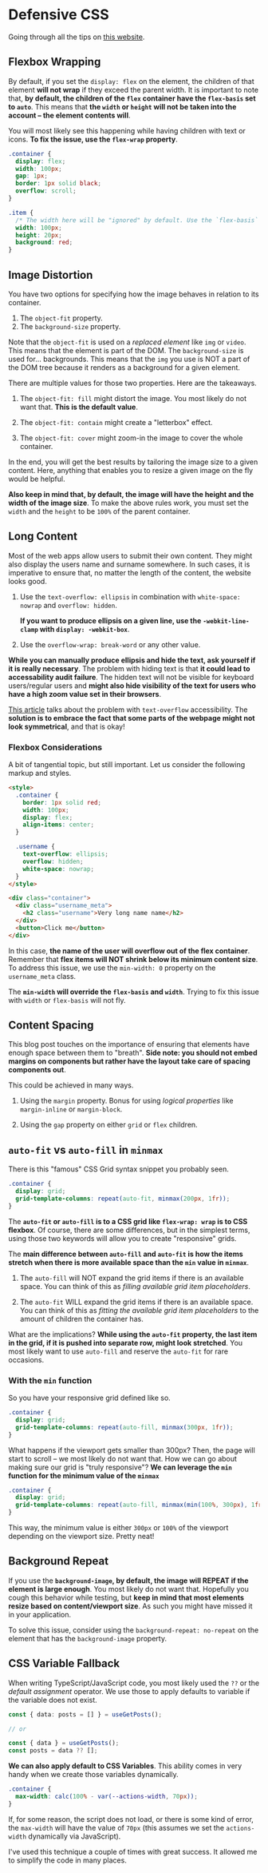 # Defensive CSS

Going through all the tips on [this website](https://defensivecss.dev/).

## Flexbox Wrapping

By default, if you set the `display: flex` on the element, the children of that element **will not wrap** if they exceed the parent width. It is important to note that, **by default, the children of the `flex` container have the `flex-basis` set to `auto`**. This means that **the `width` or `height` will not be taken into the account – the element contents will**.

You will most likely see this happening while having children with text or icons. **To fix the issue, use the `flex-wrap` property**.

```css
.container {
  display: flex;
  width: 100px;
  gap: 1px;
  border: 1px solid black;
  overflow: scroll;
}

.item {
  /* The width here will be "ignored" by default. Use the `flex-basis` property! */
  width: 100px;
  height: 20px;
  background: red;
}
```

## Image Distortion

You have two options for specifying how the image behaves in relation to its container.

1. The `object-fit` property.
2. The `background-size` property.

Note that the `object-fit` is used on a _replaced element_ like `img` or `video`. This means that the element is part of the DOM. The `background-size` is used for... backgrounds. This means that the `img` you use is NOT a part of the DOM tree because it renders as a background for a given element.

There are multiple values for those two properties. Here are the takeaways.

1. The `object-fit: fill` might distort the image. You most likely do not want that. **This is the default value**.

2. The `object-fit: contain` might create a "letterbox" effect.

3. The `object-fit: cover` might zoom-in the image to cover the whole container.

In the end, you will get the best results by tailoring the image size to a given content. Here, anything that enables you to resize a given image on the fly would be helpful.

**Also keep in mind that, by default, the image will have the height and the width of the image size**. To make the above rules work, you must set the `width` and the `height` to be `100%` of the parent container.

## Long Content

Most of the web apps allow users to submit their own content. They might also display the users name and surname somewhere. In such cases, it is imperative to ensure that, no matter the length of the content, the website looks good.

1. Use the `text-overflow: ellipsis` in combination with `white-space: nowrap` and `overflow: hidden`.

   **If you want to produce ellipsis on a given line, use the `-webkit-line-clamp` with `display: -webkit-box`**.

2. Use the `overflow-wrap: break-word` or any other value.

**While you can manually produce ellipsis and hide the text, ask yourself if it is really necessary**. The problem with hiding text is that **it could lead to accessability audit failure**. The hidden text will not be visible for keyboard users/regular users and **might also hide visibility of the text for users who have a high zoom value set in their browsers**.

[This article](https://www.tpgi.com/the-ballad-of-text-overflow/) talks about the problem with `text-overflow` accessibility. The **solution is to embrace the fact that some parts of the webpage might not look symmetrical**, and that is okay!

### Flexbox Considerations

A bit of tangential topic, but still important. Let us consider the following markup and styles.

```html
<style>
  .container {
    border: 1px solid red;
    width: 100px;
    display: flex;
    align-items: center;
  }

  .username {
    text-overflow: ellipsis;
    overflow: hidden;
    white-space: nowrap;
  }
</style>

<div class="container">
  <div class="username_meta">
    <h2 class="username">Very long name name</h2>
  </div>
  <button>Click me</button>
</div>
```

In this case, **the name of the user will overflow out of the flex container**. Remember that **flex items will NOT shrink below its minimum content size**. To address this issue, we use the `min-width: 0` property on the `username_meta` class.

The **`min-width` will override the `flex-basis` and `width`**. Trying to fix this issue with `width` or `flex-basis` will not fly.

## Content Spacing

This blog post touches on the importance of ensuring that elements have enough space between them to "breath". **Side note: you should not embed margins on components but rather have the layout take care of spacing components out**.

This could be achieved in many ways.

1. Using the `margin` property. Bonus for using _logical properties_ like `margin-inline` or `margin-block`.

2. Using the `gap` property on either `grid` or `flex` children.

## `auto-fit` vs `auto-fill` in `minmax`

There is this "famous" CSS Grid syntax snippet you probably seen.

```css
.container {
  display: grid;
  grid-template-columns: repeat(auto-fit, minmax(200px, 1fr));
}
```

The **`auto-fit` or `auto-fill` is to a CSS grid like `flex-wrap: wrap` is to CSS flexbox**. Of course, there are some differences, but in the simplest terms, using those two keywords will allow you to create "responsive" grids.

The **main difference between `auto-fill` and `auto-fit` is how the items stretch when there is more available space than the `min` value in `minmax`**.

1. The `auto-fill` will NOT expand the grid items if there is an available space. You can think of this as _filling available grid item placeholders_.

2. The `auto-fit` WILL expand the grid items if there is an available space. You can think of this as _fitting the available grid item placeholders_ to the amount of children the container has.

What are the implications? **While using the `auto-fit` property, the last item in the grid, if it is pushed into separate row, might look stretched**. You most likely want to use `auto-fill` and reserve the `auto-fit` for rare occasions.

### With the `min` function

So you have your responsive grid defined like so.

```css
.container {
  display: grid;
  grid-template-columns: repeat(auto-fill, minmax(300px, 1fr));
}
```

What happens if the viewport gets smaller than 300px? Then, the page will start to scroll – we most likely do not want that. How we can go about making sure our grid is "truly responsive"? **We can leverage the `min` function for the minimum value of the `minmax`**

```css
.container {
  display: grid;
  grid-template-columns: repeat(auto-fill, minmax(min(100%, 300px), 1fr));
}
```

This way, the minimum value is either `300px` or `100%` of the viewport depending on the viewport size. Pretty neat!

## Background Repeat

If you use the **`background-image`, by default, the image will REPEAT if the element is large enough**. You most likely do not want that. Hopefully you cough this behavior while testing, but **keep in mind that most elements resize based on content/viewport size**. As such you might have missed it in your application.

To solve this issue, consider using the `background-repeat: no-repeat` on the element that has the `background-image` property.

## CSS Variable Fallback

When writing TypeScript/JavaScript code, you most likely used the `??` or the _default assignment_ operator. We use those to apply defaults to variable if the variable does not exist.

```ts
const { data: posts = [] } = useGetPosts();

// or

const { data } = useGetPosts();
const posts = data ?? [];
```

**We can also apply default to CSS Variables**. This ability comes in very handy when we create those variables dynamically.

```css
.container {
  max-width: calc(100% - var(--actions-width, 70px));
}
```

If, for some reason, the script does not load, or there is some kind of error, the `max-width` will have the value of `70px` (this assumes we set the `actions-width` dynamically via JavaScript).

I've used this technique a couple of times with great success. It allowed me to simplify the code in many places.
